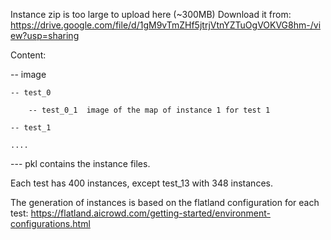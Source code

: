 Instance zip is too large to upload here (~300MB) 
Download it from: https://drive.google.com/file/d/1gM9vTmZHf5jtrjVtnYZTuOgVOKVG8hm-/view?usp=sharing

Content:

-- image 

    -- test_0
  
        -- test_0_1  image of the map of instance 1 for test 1
    
    -- test_1
  
    ....
  
  
--- pkl   contains the instance files.


Each test has 400 instances, except test_13 with 348 instances.

The generation of instances is based on the flatland configuration for each test: 
https://flatland.aicrowd.com/getting-started/environment-configurations.html

